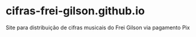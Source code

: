 # cifras-frei-gilson.github.io
Site para distribuição de cifras musicais do Frei Gilson via pagamento Pix
